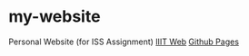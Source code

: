 # my-website
Personal Website (for ISS Assignment)
[IIIT Web](web.iiit.ac.in/~aks.kanodia/)
[Github Pages](akssc.github.io/my-website/)
